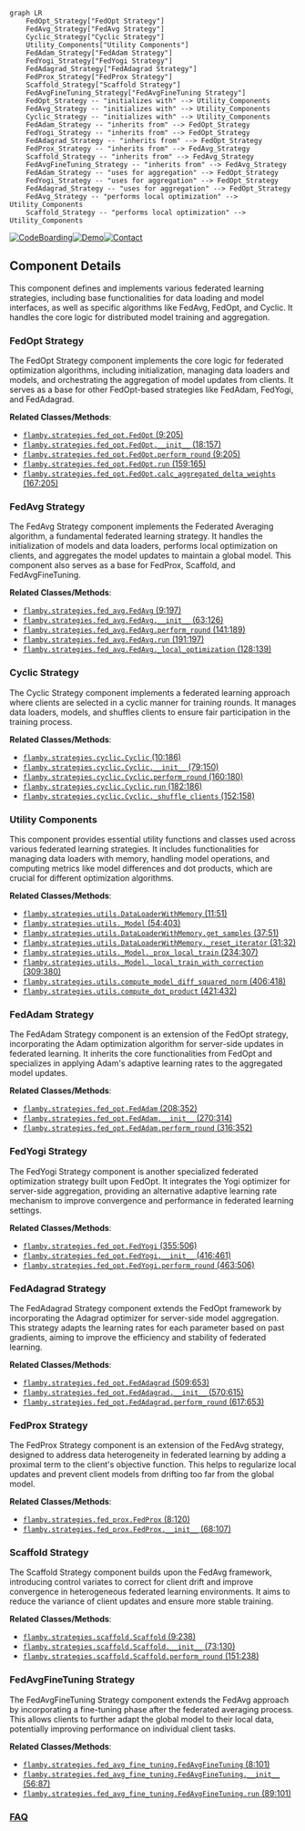 ```mermaid
graph LR
    FedOpt_Strategy["FedOpt Strategy"]
    FedAvg_Strategy["FedAvg Strategy"]
    Cyclic_Strategy["Cyclic Strategy"]
    Utility_Components["Utility Components"]
    FedAdam_Strategy["FedAdam Strategy"]
    FedYogi_Strategy["FedYogi Strategy"]
    FedAdagrad_Strategy["FedAdagrad Strategy"]
    FedProx_Strategy["FedProx Strategy"]
    Scaffold_Strategy["Scaffold Strategy"]
    FedAvgFineTuning_Strategy["FedAvgFineTuning Strategy"]
    FedOpt_Strategy -- "initializes with" --> Utility_Components
    FedAvg_Strategy -- "initializes with" --> Utility_Components
    Cyclic_Strategy -- "initializes with" --> Utility_Components
    FedAdam_Strategy -- "inherits from" --> FedOpt_Strategy
    FedYogi_Strategy -- "inherits from" --> FedOpt_Strategy
    FedAdagrad_Strategy -- "inherits from" --> FedOpt_Strategy
    FedProx_Strategy -- "inherits from" --> FedAvg_Strategy
    Scaffold_Strategy -- "inherits from" --> FedAvg_Strategy
    FedAvgFineTuning_Strategy -- "inherits from" --> FedAvg_Strategy
    FedAdam_Strategy -- "uses for aggregation" --> FedOpt_Strategy
    FedYogi_Strategy -- "uses for aggregation" --> FedOpt_Strategy
    FedAdagrad_Strategy -- "uses for aggregation" --> FedOpt_Strategy
    FedAvg_Strategy -- "performs local optimization" --> Utility_Components
    Scaffold_Strategy -- "performs local optimization" --> Utility_Components
```
[![CodeBoarding](https://img.shields.io/badge/Generated%20by-CodeBoarding-9cf?style=flat-square)](https://github.com/CodeBoarding/GeneratedOnBoardings)[![Demo](https://img.shields.io/badge/Try%20our-Demo-blue?style=flat-square)](https://www.codeboarding.org/demo)[![Contact](https://img.shields.io/badge/Contact%20us%20-%20contact@codeboarding.org-lightgrey?style=flat-square)](mailto:contact@codeboarding.org)

## Component Details

This component defines and implements various federated learning strategies, including base functionalities for data loading and model interfaces, as well as specific algorithms like FedAvg, FedOpt, and Cyclic. It handles the core logic for distributed model training and aggregation.

### FedOpt Strategy
The FedOpt Strategy component implements the core logic for federated optimization algorithms, including initialization, managing data loaders and models, and orchestrating the aggregation of model updates from clients. It serves as a base for other FedOpt-based strategies like FedAdam, FedYogi, and FedAdagrad.


**Related Classes/Methods**:

- <a href="https://github.com/owkin/FLamby/blob/master/flamby/strategies/fed_opt.py#L9-L205" target="_blank" rel="noopener noreferrer">`flamby.strategies.fed_opt.FedOpt` (9:205)</a>
- <a href="https://github.com/owkin/FLamby/blob/master/flamby/strategies/fed_opt.py#L18-L157" target="_blank" rel="noopener noreferrer">`flamby.strategies.fed_opt.FedOpt.__init__` (18:157)</a>
- <a href="https://github.com/owkin/FLamby/blob/master/flamby/strategies/fed_opt.py#L9-L205" target="_blank" rel="noopener noreferrer">`flamby.strategies.fed_opt.FedOpt.perform_round` (9:205)</a>
- <a href="https://github.com/owkin/FLamby/blob/master/flamby/strategies/fed_opt.py#L159-L165" target="_blank" rel="noopener noreferrer">`flamby.strategies.fed_opt.FedOpt.run` (159:165)</a>
- <a href="https://github.com/owkin/FLamby/blob/master/flamby/strategies/fed_opt.py#L167-L205" target="_blank" rel="noopener noreferrer">`flamby.strategies.fed_opt.FedOpt.calc_aggregated_delta_weights` (167:205)</a>


### FedAvg Strategy
The FedAvg Strategy component implements the Federated Averaging algorithm, a fundamental federated learning strategy. It handles the initialization of models and data loaders, performs local optimization on clients, and aggregates the model updates to maintain a global model. This component also serves as a base for FedProx, Scaffold, and FedAvgFineTuning.


**Related Classes/Methods**:

- <a href="https://github.com/owkin/FLamby/blob/master/flamby/strategies/fed_avg.py#L9-L197" target="_blank" rel="noopener noreferrer">`flamby.strategies.fed_avg.FedAvg` (9:197)</a>
- <a href="https://github.com/owkin/FLamby/blob/master/flamby/strategies/fed_avg.py#L63-L126" target="_blank" rel="noopener noreferrer">`flamby.strategies.fed_avg.FedAvg.__init__` (63:126)</a>
- <a href="https://github.com/owkin/FLamby/blob/master/flamby/strategies/fed_avg.py#L141-L189" target="_blank" rel="noopener noreferrer">`flamby.strategies.fed_avg.FedAvg.perform_round` (141:189)</a>
- <a href="https://github.com/owkin/FLamby/blob/master/flamby/strategies/fed_avg.py#L191-L197" target="_blank" rel="noopener noreferrer">`flamby.strategies.fed_avg.FedAvg.run` (191:197)</a>
- <a href="https://github.com/owkin/FLamby/blob/master/flamby/strategies/fed_avg.py#L128-L139" target="_blank" rel="noopener noreferrer">`flamby.strategies.fed_avg.FedAvg._local_optimization` (128:139)</a>


### Cyclic Strategy
The Cyclic Strategy component implements a federated learning approach where clients are selected in a cyclic manner for training rounds. It manages data loaders, models, and shuffles clients to ensure fair participation in the training process.


**Related Classes/Methods**:

- <a href="https://github.com/owkin/FLamby/blob/master/flamby/strategies/cyclic.py#L10-L186" target="_blank" rel="noopener noreferrer">`flamby.strategies.cyclic.Cyclic` (10:186)</a>
- <a href="https://github.com/owkin/FLamby/blob/master/flamby/strategies/cyclic.py#L79-L150" target="_blank" rel="noopener noreferrer">`flamby.strategies.cyclic.Cyclic.__init__` (79:150)</a>
- <a href="https://github.com/owkin/FLamby/blob/master/flamby/strategies/cyclic.py#L160-L180" target="_blank" rel="noopener noreferrer">`flamby.strategies.cyclic.Cyclic.perform_round` (160:180)</a>
- <a href="https://github.com/owkin/FLamby/blob/master/flamby/strategies/cyclic.py#L182-L186" target="_blank" rel="noopener noreferrer">`flamby.strategies.cyclic.Cyclic.run` (182:186)</a>
- <a href="https://github.com/owkin/FLamby/blob/master/flamby/strategies/cyclic.py#L152-L158" target="_blank" rel="noopener noreferrer">`flamby.strategies.cyclic.Cyclic._shuffle_clients` (152:158)</a>


### Utility Components
This component provides essential utility functions and classes used across various federated learning strategies. It includes functionalities for managing data loaders with memory, handling model operations, and computing metrics like model differences and dot products, which are crucial for different optimization algorithms.


**Related Classes/Methods**:

- <a href="https://github.com/owkin/FLamby/blob/master/flamby/strategies/utils.py#L11-L51" target="_blank" rel="noopener noreferrer">`flamby.strategies.utils.DataLoaderWithMemory` (11:51)</a>
- <a href="https://github.com/owkin/FLamby/blob/master/flamby/strategies/utils.py#L54-L403" target="_blank" rel="noopener noreferrer">`flamby.strategies.utils._Model` (54:403)</a>
- <a href="https://github.com/owkin/FLamby/blob/master/flamby/strategies/utils.py#L37-L51" target="_blank" rel="noopener noreferrer">`flamby.strategies.utils.DataLoaderWithMemory.get_samples` (37:51)</a>
- <a href="https://github.com/owkin/FLamby/blob/master/flamby/strategies/utils.py#L31-L32" target="_blank" rel="noopener noreferrer">`flamby.strategies.utils.DataLoaderWithMemory._reset_iterator` (31:32)</a>
- <a href="https://github.com/owkin/FLamby/blob/master/flamby/strategies/utils.py#L234-L307" target="_blank" rel="noopener noreferrer">`flamby.strategies.utils._Model._prox_local_train` (234:307)</a>
- <a href="https://github.com/owkin/FLamby/blob/master/flamby/strategies/utils.py#L309-L380" target="_blank" rel="noopener noreferrer">`flamby.strategies.utils._Model._local_train_with_correction` (309:380)</a>
- <a href="https://github.com/owkin/FLamby/blob/master/flamby/strategies/utils.py#L406-L418" target="_blank" rel="noopener noreferrer">`flamby.strategies.utils.compute_model_diff_squared_norm` (406:418)</a>
- <a href="https://github.com/owkin/FLamby/blob/master/flamby/strategies/utils.py#L421-L432" target="_blank" rel="noopener noreferrer">`flamby.strategies.utils.compute_dot_product` (421:432)</a>


### FedAdam Strategy
The FedAdam Strategy component is an extension of the FedOpt strategy, incorporating the Adam optimization algorithm for server-side updates in federated learning. It inherits the core functionalities from FedOpt and specializes in applying Adam's adaptive learning rates to the aggregated model updates.


**Related Classes/Methods**:

- <a href="https://github.com/owkin/FLamby/blob/master/flamby/strategies/fed_opt.py#L208-L352" target="_blank" rel="noopener noreferrer">`flamby.strategies.fed_opt.FedAdam` (208:352)</a>
- <a href="https://github.com/owkin/FLamby/blob/master/flamby/strategies/fed_opt.py#L270-L314" target="_blank" rel="noopener noreferrer">`flamby.strategies.fed_opt.FedAdam.__init__` (270:314)</a>
- <a href="https://github.com/owkin/FLamby/blob/master/flamby/strategies/fed_opt.py#L316-L352" target="_blank" rel="noopener noreferrer">`flamby.strategies.fed_opt.FedAdam.perform_round` (316:352)</a>


### FedYogi Strategy
The FedYogi Strategy component is another specialized federated optimization strategy built upon FedOpt. It integrates the Yogi optimizer for server-side aggregation, providing an alternative adaptive learning rate mechanism to improve convergence and performance in federated learning settings.


**Related Classes/Methods**:

- <a href="https://github.com/owkin/FLamby/blob/master/flamby/strategies/fed_opt.py#L355-L506" target="_blank" rel="noopener noreferrer">`flamby.strategies.fed_opt.FedYogi` (355:506)</a>
- <a href="https://github.com/owkin/FLamby/blob/master/flamby/strategies/fed_opt.py#L416-L461" target="_blank" rel="noopener noreferrer">`flamby.strategies.fed_opt.FedYogi.__init__` (416:461)</a>
- <a href="https://github.com/owkin/FLamby/blob/master/flamby/strategies/fed_opt.py#L463-L506" target="_blank" rel="noopener noreferrer">`flamby.strategies.fed_opt.FedYogi.perform_round` (463:506)</a>


### FedAdagrad Strategy
The FedAdagrad Strategy component extends the FedOpt framework by incorporating the Adagrad optimizer for server-side model aggregation. This strategy adapts the learning rates for each parameter based on past gradients, aiming to improve the efficiency and stability of federated learning.


**Related Classes/Methods**:

- <a href="https://github.com/owkin/FLamby/blob/master/flamby/strategies/fed_opt.py#L509-L653" target="_blank" rel="noopener noreferrer">`flamby.strategies.fed_opt.FedAdagrad` (509:653)</a>
- <a href="https://github.com/owkin/FLamby/blob/master/flamby/strategies/fed_opt.py#L570-L615" target="_blank" rel="noopener noreferrer">`flamby.strategies.fed_opt.FedAdagrad.__init__` (570:615)</a>
- <a href="https://github.com/owkin/FLamby/blob/master/flamby/strategies/fed_opt.py#L617-L653" target="_blank" rel="noopener noreferrer">`flamby.strategies.fed_opt.FedAdagrad.perform_round` (617:653)</a>


### FedProx Strategy
The FedProx Strategy component is an extension of the FedAvg strategy, designed to address data heterogeneity in federated learning by adding a proximal term to the client's objective function. This helps to regularize local updates and prevent client models from drifting too far from the global model.


**Related Classes/Methods**:

- <a href="https://github.com/owkin/FLamby/blob/master/flamby/strategies/fed_prox.py#L8-L120" target="_blank" rel="noopener noreferrer">`flamby.strategies.fed_prox.FedProx` (8:120)</a>
- <a href="https://github.com/owkin/FLamby/blob/master/flamby/strategies/fed_prox.py#L68-L107" target="_blank" rel="noopener noreferrer">`flamby.strategies.fed_prox.FedProx.__init__` (68:107)</a>


### Scaffold Strategy
The Scaffold Strategy component builds upon the FedAvg framework, introducing control variates to correct for client drift and improve convergence in heterogeneous federated learning environments. It aims to reduce the variance of client updates and ensure more stable training.


**Related Classes/Methods**:

- <a href="https://github.com/owkin/FLamby/blob/master/flamby/strategies/scaffold.py#L9-L238" target="_blank" rel="noopener noreferrer">`flamby.strategies.scaffold.Scaffold` (9:238)</a>
- <a href="https://github.com/owkin/FLamby/blob/master/flamby/strategies/scaffold.py#L73-L130" target="_blank" rel="noopener noreferrer">`flamby.strategies.scaffold.Scaffold.__init__` (73:130)</a>
- <a href="https://github.com/owkin/FLamby/blob/master/flamby/strategies/scaffold.py#L151-L238" target="_blank" rel="noopener noreferrer">`flamby.strategies.scaffold.Scaffold.perform_round` (151:238)</a>


### FedAvgFineTuning Strategy
The FedAvgFineTuning Strategy component extends the FedAvg approach by incorporating a fine-tuning phase after the federated averaging process. This allows clients to further adapt the global model to their local data, potentially improving performance on individual client tasks.


**Related Classes/Methods**:

- <a href="https://github.com/owkin/FLamby/blob/master/flamby/strategies/fed_avg_fine_tuning.py#L8-L101" target="_blank" rel="noopener noreferrer">`flamby.strategies.fed_avg_fine_tuning.FedAvgFineTuning` (8:101)</a>
- <a href="https://github.com/owkin/FLamby/blob/master/flamby/strategies/fed_avg_fine_tuning.py#L56-L87" target="_blank" rel="noopener noreferrer">`flamby.strategies.fed_avg_fine_tuning.FedAvgFineTuning.__init__` (56:87)</a>
- <a href="https://github.com/owkin/FLamby/blob/master/flamby/strategies/fed_avg_fine_tuning.py#L89-L101" target="_blank" rel="noopener noreferrer">`flamby.strategies.fed_avg_fine_tuning.FedAvgFineTuning.run` (89:101)</a>




### [FAQ](https://github.com/CodeBoarding/GeneratedOnBoardings/tree/main?tab=readme-ov-file#faq)